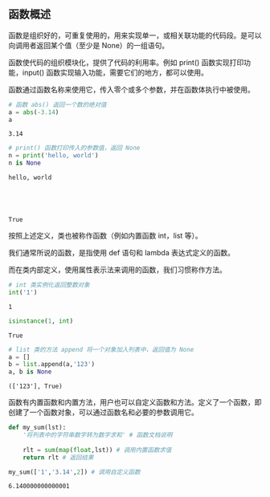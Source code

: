 ## 函数概述

函数是组织好的，可重复使用的，用来实现单一，或相关联功能的代码段。是可以向调用者返回某个值（至少是 None）的一组语句。

函数使代码的组织模块化，提供了代码的利用率。例如 print() 函数实现打印功能，input() 函数实现输入功能，需要它们的地方，都可以使用。

函数通过函数名称来使用它，传入零个或多个参数，并在函数体执行中被使用。


```python
# 函数 abs() 返回一个数的绝对值
a = abs(-3.14)
a
```




    3.14




```python
# print() 函数打印传入的参数值，返回 None
n = print('hello, world')
n is None
```

    hello, world
    




    True



按照上述定义，类也被称作函数（例如内置函数 int，list 等）。

我们通常所说的函数，是指使用 def 语句和 lambda 表达式定义的函数。

而在类内部定义，使用属性表示法来调用的函数，我们习惯称作方法。


```python
# int 类实例化返回整数对象
int('1')
```




    1




```python
isinstance(1, int)
```




    True




```python
# list 类的方法 append 将一个对象加入列表中，返回值为 None
a = []
b = list.append(a,'123')
a, b is None
```




    (['123'], True)



函数有内置函数和内置方法，用户也可以自定义函数和方法。定义了一个函数，即创建了一个函数对象，可以通过函数名和必要的参数调用它。


```python
def my_sum(lst):
    '将列表中的字符串数字转为数字求和' # 函数文档说明
    
    rlt = sum(map(float,lst)) # 调用内置函数求值
    return rlt # 返回结果

my_sum(['1','3.14',2]) # 调用自定义函数
```




    6.140000000000001


